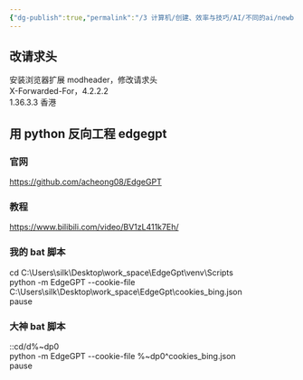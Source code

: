 ```yaml
---
{"dg-publish":true,"permalink":"/3 计算机/创建、效率与技巧/AI/不同的ai/newbing/New bing链接问题/","title":"New bing链接问题","tags":["category/AI"]}
---
```



## 改请求头
安装浏览器扩展 modheader，修改请求头  
X-Forwarded-For，4.2.2.2  
1.36.3.3 香港

## 用 python 反向工程 edgegpt
### 官网
<https://github.com/acheong08/EdgeGPT>
### 教程
<https://www.bilibili.com/video/BV1zL411k7Eh/>
### 我的 bat 脚本
cd C:\Users\silk\Desktop\work_space\EdgeGpt\venv\Scripts  
python -m EdgeGPT --cookie-file C:\Users\silk\Desktop\work_space\EdgeGpt\cookies_bing.json  
pause
### 大神 bat 脚本
::cd/d%\~dp0  
python -m EdgeGPT --cookie-file %\~dp0^cookies_bing.json  
pause
